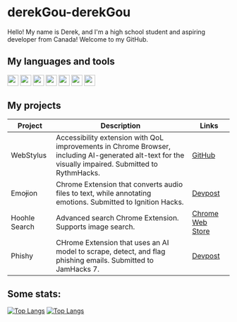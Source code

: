# derekGou-derekGou
Hello! My name is Derek, and I'm a high school student and aspiring developer from Canada! Welcome to my GitHub.
## My languages and tools
<code><img height="25" src="https://upload.wikimedia.org/wikipedia/commons/thumb/6/6a/JavaScript-logo.png/600px-JavaScript-logo.png"></code>
<code><img height="25" src="https://upload.wikimedia.org/wikipedia/commons/thumb/c/c3/Python-logo-notext.svg/115px-Python-logo-notext.svg.png"></code>
<code><img height="25" src="https://upload.wikimedia.org/wikipedia/commons/thumb/6/61/HTML5_logo_and_wordmark.svg/1024px-HTML5_logo_and_wordmark.svg.png"></code>
<code><img height="25" src="https://upload.wikimedia.org/wikipedia/commons/thumb/d/d5/CSS3_logo_and_wordmark.svg/800px-CSS3_logo_and_wordmark.svg.png"></code>
<code><img height="25" src="https://upload.wikimedia.org/wikipedia/commons/thumb/c/cb/Processing_2021_logo.svg/1024px-Processing_2021_logo.svg.png"></code>
<code><img height="25" src="https://upload.wikimedia.org/wikipedia/commons/thumb/1/18/ISO_C%2B%2B_Logo.svg/800px-ISO_C%2B%2B_Logo.svg.png"></code>
<code><img height="25" src="https://upload.wikimedia.org/wikipedia/commons/thumb/1/1b/R_logo.svg/1280px-R_logo.svg.png"></code>

## My projects
| Project | Description | Links |
| ----------- | ----------- | ----------- |
| WebStylus | Accessibility extension with QoL improvements in Chrome Browser, including AI-generated alt-text for the visually impaired. Submitted to RythmHacks. | [GitHub](https://github.com/mattshrew/WebStylus/tree/main) |
| Emoɉion | Chrome Extension that converts audio files to text, while annotating emotions. Submitted to Ignition Hacks. | [Devpost](https://devpost.com/software/emo-ion/) |
| Hoohle Search | Advanced search Chrome Extension. Supports image search. | [Chrome Web Store](https://chromewebstore.google.com/detail/hoohle-search-google-sear/jmjckdfpipjhodceglcomigogkodllbe/) |
| Phishy | CHrome Extension that uses an AI model to scrape, detect, and flag phishing emails. Submitted to JamHacks 7. | [Devpost](https://devpost.com/software/phishy/) |

## Some stats:
[//]: <> (Thanks to anuraghazra for the stats!)
[![Top Langs](https://github-readme-stats.vercel.app/api/top-langs/?username=derekGou)](https://github.com/anuraghazra/github-readme-stats)
[![Top Langs](https://github-readme-stats.vercel.app/api?username=derekGou)](https://github.com/saifurrahman1193)
